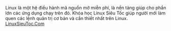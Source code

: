 Linux là một hệ điều hành mã nguồn mở miễn phí, là nền tảng giúp cho phần lớn các ứng dụng chạy trên đó. Khóa học Linux Siêu Tốc giúp người mới làm quen các lệnh quản trị cơ bản và cần thiết nhất trên Linux.
[LinuxSieuToc.Com](https://linuxsieutoc.com)